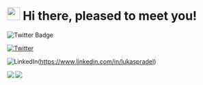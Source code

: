 # <img src="https://emojis.slackmojis.com/emojis/images/1531849430/4246/blob-sunglasses.gif?1531849430" width="30"/> Hi there, pleased to meet you!

![Twitter Badge](https://img.shields.io/twitter/url?url=https://twitter.com/lukaspradel&label=%40lukaspradel&style=social&link=https://twitter.com/lukaspradel) 

[![Twitter](https://img.shields.io/badge/-@lukaspradel-1ca0f1?style=square&labelColor=1ca0f1&logo=twitter&logoColor=white&link=https://twitter.com/lukaspradel)](https://twitter.com/lukaspradel)

![LinkedIn](https://img.shields.io/badge/LinkedIn-blue?style=flat&logo=linkedin&labelColor=blue&link=https://www.linkedin.com/in/lukaspradel)(https://www.linkedin.com/in/lukaspradel)


<a href="https://github.com/lpradel">
  <img align="left" src="https://github-readme-stats.vercel.app/api/top-langs/?username=lpradel" />
</a>
<a href="https://github.com/lpradel">
  <img align="center" src="https://github-readme-stats.vercel.app/api?username=lpradel&show_icons=true&count_private=true" />
</a>

<!--
**lpradel/lpradel** is a ✨ _special_ ✨ repository because its `README.md` (this file) appears on your GitHub profile.

Here are some ideas to get you started:

- 🔭 I’m currently working on ...
- 🌱 I’m currently learning ...
- 👯 I’m looking to collaborate on ...
- 🤔 I’m looking for help with ...
- 💬 Ask me about ...
- 📫 How to reach me: ...
- 😄 Pronouns: ...
- ⚡ Fun fact: ...
-->
